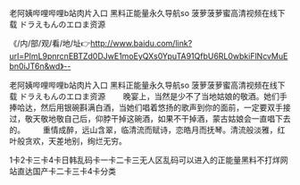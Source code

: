 老阿姨哔哩哔哩b站肉片入口
黑料正能量永久导航so
菠萝菠萝蜜高清视频在线下载
ドラえもんのエロま资源


《/内/部/观/看/地/址👉http://www.baidu.com/link?url=PImL9pnrcnEBTZd0DJwE1moEyQXs0YpuTA91QfbU6RL0wbkiFlNcvMuEbn0iJT6n&wd》--

老阿姨哔哩哔哩b站肉片入口
黑料正能量永久导航so
菠萝菠萝蜜高清视频在线下载
ドラえもんのエロま资源
　　晚宴上，当然是少不了当地姑娘的敬酒。她们手捧哈达，然后用银碗斟满白酒，当她们唱着悠扬的歌声到你的面前，一定要双手接过，敬天敬地敬自己后，仰脖干掉这碗酒，如果不干掉酒，蒙古姑娘会一直唱下去的。
　　重情成醉，远山含翠，临清流而赋诗，恋皓月而抚琴。清流般淡雅，红叶般贪欢，天差地别，绚烂无穷。





1卡2卡三卡4卡日韩乱码卡一卡二卡三无人区乱码可以进入的正能量黑料不打烊网站直达国产卡二卡三卡4卡分类
